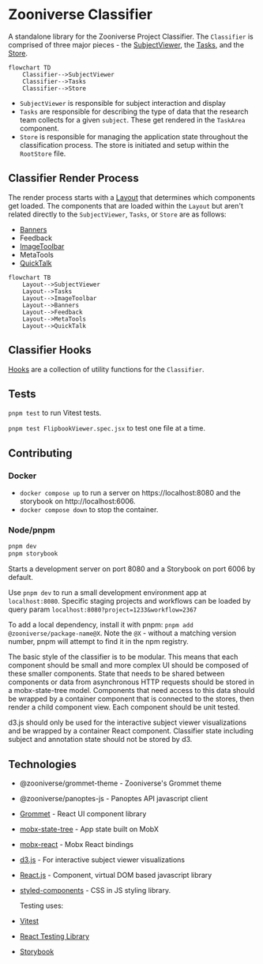 # Zooniverse Classifier

A standalone library for the Zooniverse Project Classifier. The `Classifier` is comprised of three major pieces - the [SubjectViewer](/packages/lib-classifier/src/components/Classifier/components/SubjectViewer/README.md), the [Tasks](/packages/lib-classifier/src/plugins/tasks/README.md), and the [Store](/packages/lib-classifier/src/store/README.md).

```mermaid
flowchart TD
    Classifier-->SubjectViewer
    Classifier-->Tasks
    Classifier-->Store
```

- `SubjectViewer` is responsible for subject interaction and display
- `Tasks` are responsible for describing the type of data that the research team collects for a given `subject`. These get rendered in the `TaskArea` component.
- `Store` is responsible for managing the application state throughout the classification process. The store is initiated and setup within the `RootStore` file.

## Classifier Render Process

The render process starts with a [Layout](/packages/lib-classifier/src/components/Classifier/components/Layout/README.md) that determines which components get loaded. The components that are loaded within the `Layout` but aren't related directly to the `SubjectViewer`, `Tasks`, or `Store` are as follows:

- [Banners](/packages/lib-classifier/src/components/Classifier/components/Banners/README.md)
- Feedback
- [ImageToolbar](/packages/lib-classifier/src/components/Classifier/components/ImageToolbar/README.md)
- MetaTools
- [QuickTalk](/packages/lib-classifier/src/components/Classifier/components/QuickTalk/README.md)

```mermaid
flowchart TB
	Layout-->SubjectViewer
	Layout-->Tasks
	Layout-->ImageToolbar
	Layout-->Banners
	Layout-->Feedback
	Layout-->MetaTools
	Layout-->QuickTalk
```

## Classifier Hooks
[Hooks](/packages/lib-classifier/src/hooks/README.md) are a collection of utility functions for the `Classifier`.

## Tests

`pnpm test` to run Vitest tests.

`pnpm test FlipbookViewer.spec.jsx` to test one file at a time.

## Contributing

### Docker
- `docker compose up` to run a server on https://localhost:8080 and the storybook on http://localhost:6006.
- `docker compose down` to stop the container.

### Node/pnpm
```sh
pnpm dev
pnpm storybook
```

Starts a development server on port 8080 and a Storybook on port 6006 by default.

Use `pnpm dev` to run a small development environment app at `localhost:8080`. Specific staging projects and workflows can be loaded by query param `localhost:8080?project=1233&workflow=2367`

To add a local dependency, install it with pnpm: `pnpm add @zooniverse/package-name@X`. Note the `@X` - without a matching version number, pnpm will attempt to find it in the npm registry.

The basic style of the classifier is to be modular. This means that each component should be small and more complex UI should be composed of these smaller components. State that needs to be shared between components or data from asynchronous HTTP requests should be stored in a mobx-state-tree model. Components that need access to this data should be wrapped by a container component that is connected to the stores, then render a child component view. Each component should be unit tested.

d3.js should only be used for the interactive subject viewer visualizations and be wrapped by a container React component. Classifier state including subject and annotation state should not be stored by d3.

## Technologies

  - @zooniverse/grommet-theme - Zooniverse's Grommet theme
  - @zooniverse/panoptes-js - Panoptes API javascript client
  - [Grommet](https://v2.grommet.io/components) - React UI component library
  - [mobx-state-tree](https://github.com/mobxjs/mobx-state-tree/) - App state built on MobX
  - [mobx-react](https://github.com/mobxjs/mobx-react) - Mobx React bindings
  - [d3.js](https://d3js.org/) - For interactive subject viewer visualizations
  - [React.js](https://reactjs.org/)  - Component, virtual DOM based javascript library
  - [styled-components](https://www.styled-components.com/) - CSS in JS styling library.

    Testing uses:

  - [Vitest](https://vitest.dev)
  - [React Testing Library](https://testing-library.com)
  - [Storybook](https://storybook.js.org)
